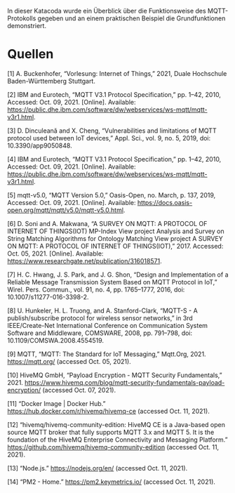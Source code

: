 In dieser Katacoda wurde ein Überblick über die Funktionsweise des MQTT-Protokolls gegeben und an einem praktischen Beispiel die Grundfunktionen demonstriert.

# Quellen

[1] A. Buckenhofer, “Vorlesung: Internet of Things,” 2021, Duale Hochschule Baden-Württemberg Stuttgart.<br>

[2] IBM and Eurotech, “MQTT V3.1 Protocol Specification,” pp. 1–42, 2010, Accessed: Oct. 09, 2021. [Online]. Available: https://public.dhe.ibm.com/software/dw/webservices/ws-mqtt/mqtt-v3r1.html.

[3] D. Dinculeană and X. Cheng, “Vulnerabilities and limitations of MQTT protocol used between IoT devices,” Appl. Sci., vol. 9, no. 5, 2019, doi: 10.3390/app9050848.

[4] IBM and Eurotech, “MQTT V3.1 Protocol Specification,” pp. 1–42, 2010, Accessed: Oct. 09, 2021. [Online]. Available: https://public.dhe.ibm.com/software/dw/webservices/ws-mqtt/mqtt-v3r1.html.

[5] mqtt-v5.0, “MQTT Version 5.0,” Oasis-Open, no. March, p. 137, 2019, Accessed: Oct. 09, 2021. [Online]. Available: https://docs.oasis-open.org/mqtt/mqtt/v5.0/mqtt-v5.0.html.

[6] D. Soni and A. Makwana, “A SURVEY ON MQTT: A PROTOCOL OF INTERNET OF THINGS(IOT) MP-Index View project Analysis and Survey on String Matching Algorithms for Ontology Matching View project A SURVEY ON MQTT: A PROTOCOL OF INTERNET OF THINGS(IOT),” 2017. Accessed: Oct. 05, 2021. [Online]. Available: https://www.researchgate.net/publication/316018571.

[7] H. C. Hwang, J. S. Park, and J. G. Shon, “Design and Implementation of a Reliable Message Transmission System Based on MQTT Protocol in IoT,” Wirel. Pers. Commun., vol. 91, no. 4, pp. 1765–1777, 2016, doi: 10.1007/s11277-016-3398-2.

[8] U. Hunkeler, H. L. Truong, and A. Stanford-Clark, “MQTT-S - A publish/subscribe protocol for wireless sensor networks,” in 3rd IEEE/Create-Net International Conference on Communication System Software and Middleware, COMSWARE, 2008, pp. 791–798, doi: 10.1109/COMSWA.2008.4554519.

[9] MQTT, “MQTT: The Standard for IoT Messaging,” Mqtt.Org, 2021. https://mqtt.org/ (accessed Oct. 05, 2021).

[10] HiveMQ GmbH, “Payload Encryption - MQTT Security Fundamentals,” 2021. https://www.hivemq.com/blog/mqtt-security-fundamentals-payload-encryption/ (accessed Oct. 07, 2021).

[11] “Docker Image | Docker Hub.” https://hub.docker.com/r/hivemq/hivemq-ce (accessed Oct. 11, 2021).

[12] “hivemq/hivemq-community-edition: HiveMQ CE is a Java-based open source MQTT broker that fully supports MQTT 3.x and MQTT 5. It is the foundation of the HiveMQ Enterprise Connectivity and Messaging Platform.” https://github.com/hivemq/hivemq-community-edition (accessed Oct. 11, 2021).

[13] “Node.js.” https://nodejs.org/en/ (accessed Oct. 11, 2021).

[14] “PM2 - Home.” https://pm2.keymetrics.io/ (accessed Oct. 11, 2021).